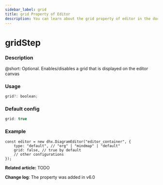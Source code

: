 ```yaml
---
sidebar_label: grid
title: grid Property of Editor
description: You can learn about the grid property of editor in the documentation of the DHTMLX JavaScript Diagram library. Browse developer guides and API reference, try out code examples and live demos, and download a free 30-day evaluation version of DHTMLX Diagram.
---
```


# gridStep

### Description

@short: Optional. Enables/disables a grid that is displayed on the editor canvas

### Usage

~~~js
grid?: boolean;
~~~

### Default config

~~~js
grid: true
~~~

### Example

~~~js{3}
const editor = new dhx.DiagramEditor("editor_container", {
    type: "default", // "org" | "mindmap" | "default"
    grid: false, // true by default
    // other configurations
});
~~~

**Related article:** TODO

**Change log**: The property was added in v6.0
